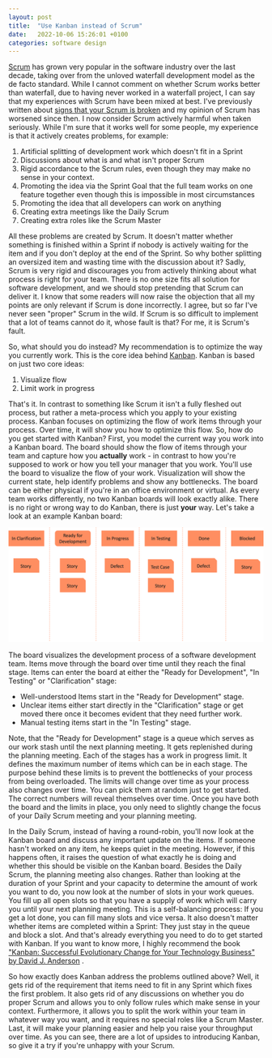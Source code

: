 ```yaml
---
layout: post
title:  "Use Kanban instead of Scrum"
date:   2022-10-06 15:26:01 +0100
categories: software design
---
```

[Scrum](https://scrumguides.org/index.html) has grown very popular in the software industry over the
last decade, taking over from the unloved waterfall development model as the de facto standard.
While I cannot comment on whether Scrum works better than
waterfall, due to having never worked in a waterfall project, I can say that my experiences
with Scrum have been mixed at best. I've previously written
about [signs that your Scrum is broken](https://thinkingsideways.net/processes/2019/12/15/how-not-to-do-scrum.html)
and my opinion of Scrum has worsened since then. I now consider Scrum actively harmful when taken
seriously. While I'm sure that it works well for some people, my experience is that it actively
creates problems, for example:

1. Artificial splitting of development work which doesn't fit in a Sprint
2. Discussions about what is and what isn't proper Scrum
3. Rigid accordance to the Scrum rules, even though they may make no sense in your context.
4. Promoting the idea via the Sprint Goal that the full team works on one feature together even
   though this is impossible in most circumstances
5. Promoting the idea that all developers can work on anything
6. Creating extra meetings like the Daily Scrum
7. Creating extra roles like the Scrum Master

All these problems are created by Scrum. It doesn't matter whether
something is finished within a Sprint if nobody is actively waiting for the item and if you don't
deploy at the end of the Sprint. So why bother splitting an oversized item and wasting time
with the discussion about it? Sadly, Scrum is very rigid and discourages you from
actively thinking about what process is right for your team. There is no one size fits all solution
for software development,
and we should stop pretending that Scrum can deliver it. I know that some readers will now raise
the objection that all my points are only relevant if Scrum is done incorrectly. I agree, but so far
I've never seen "proper" Scrum in the wild. If Scrum is so difficult to implement that a lot of
teams
cannot do it, whose fault is that? For me, it is Scrum's fault.

So, what should you do instead? My recommendation is to optimize the way you currently work. This is
the core idea behind [Kanban](https://en.wikipedia.org/wiki/Kanban_(development)). Kanban is based
on just two core ideas:

1. Visualize flow
2. Limit work in progress

That's it. In contrast to something like Scrum it isn't a fully fleshed out process, but rather a
meta-process which you apply to your existing process. Kanban focuses on optimizing the flow of work
items through your process. Over time, it will show you how to optimize this flow. So, how do you
get
started with Kanban? First, you model the current way you work into a Kanban board. The
board should show the flow of items through your team and capture how you **actually** work - in
contrast to how
you're supposed to work or how you tell your manager that you work. You'll use the board to
visualize the flow of your work. Visualization will show the current state, help identify problems
and show any
bottlenecks. The board can be either physical if you're in an office environment or virtual. As
every team works differently, no two Kanban boards will look exactly alike. There is no
right or wrong way to do Kanban, there is just **your** way. Let's take a look at an example Kanban
board:

![kanban board](/images/kanbanboard.png)

The board visualizes the development process of a software development team. Items move through the
board over time until they reach the final stage. Items can enter the board at either the "Ready for
Development", "In Testing" or "Clarification" stage:

- Well-understood Items start in the "Ready for Development" stage.
- Unclear items either start directly in the "Clarification" stage or get moved there once it
  becomes evident that they need further work.
- Manual testing items start in the "In Testing" stage.

Note, that the "Ready for Development" stage is a queue which serves as our work
stash until the next planning meeting. It gets replenished during the planning meeting.
Each of the stages has a work in progress limit. It
defines the maximum number of items which can be in each stage. The purpose behind these limits is
to prevent the bottlenecks of your process from being overloaded. The limits will change
over time
as your process also changes over time. You can pick them at random just to get started. The correct
numbers will reveal themselves over time. Once you have both the board and the limits in
place, you only need to slightly change the focus of your Daily Scrum meeting and your planning
meeting.

In the Daily Scrum, instead of having a round-robin, you'll now look at the Kanban board and
discuss any important update on the items. If someone hasn't worked on any item, he keeps quiet in
the meeting. However, if this happens often, it raises the question of what exactly he is doing and
whether this should be visible on the Kanban board. Besides the Daily Scrum, the planning meeting
also
changes. Rather than looking at the duration of your Sprint and your capacity to determine the
amount of work you want to do,
you now look at the number of slots in your work queues. You fill up all open slots so that you
have a supply of work which will carry you until your next planning meeting. This is a
self-balancing process: If you get a lot done, you can fill many slots and vice versa. It also
doesn't matter whether items are completed within a Sprint: They just stay
in the queue and block a slot. And that's already everything you need to do to get started with
Kanban. If you want to know more, I highly recommend the
book ["Kanban: Successful Evolutionary Change for
Your Technology Business" by David J. Anderson](https://www.goodreads.com/en/book/show/8086552-kanban)
.

So how exactly does Kanban address the problems outlined above? Well, it gets rid of the
requirement
that items need to fit in any Sprint which fixes the first problem. It also gets rid
of any discussions on whether you do proper Scrum and allows you to only follow rules which make
sense
in your context. Furthermore, it allows you to split the work within your team in whatever way you
want,
and it requires no special roles like a Scrum Master. Last, it will make your planning easier
and help you raise your throughput over time. As you can see, there are a lot of upsides to
introducing Kanban, so give it a try if you're unhappy with your Scrum.
